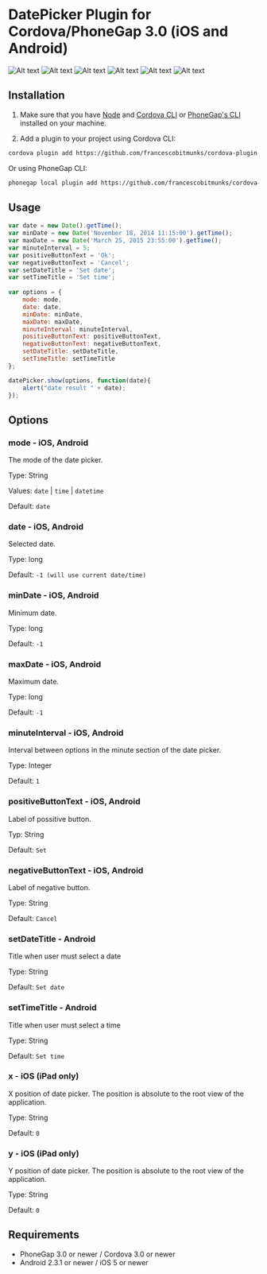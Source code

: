 # DatePicker Plugin for Cordova/PhoneGap 3.0 (iOS and Android)


![Alt text](/screenshots/iOS/date.PNG?raw=true "date - iOS")
![Alt text](/screenshots/Android/date.png?raw=true "date - Android")
![Alt text](/screenshots/iOS/time.PNG?raw=true "time - iOS")
![Alt text](/screenshots/Android/time.png?raw=true "time - Android")
![Alt text](/screenshots/iOS/datetime.PNG?raw=true "datetime - iOS")
![Alt text](/screenshots/iOS/result.PNG?raw=true "result - iOS")

## Installation

1) Make sure that you have [Node](http://nodejs.org/) and [Cordova CLI](https://github.com/apache/cordova-cli) or [PhoneGap's CLI](https://github.com/mwbrooks/phonegap-cli) installed on your machine.

2) Add a plugin to your project using Cordova CLI:

```bash
cordova plugin add https://github.com/francescobitmunks/cordova-plugin-datepicker/
```
Or using PhoneGap CLI:

```bash
phonegap local plugin add https://github.com/francescobitmunks/cordova-plugin-datepicker/
```

## Usage

```js
var date = new Date().getTime();
var minDate = new Date('November 18, 2014 11:15:00').getTime();
var maxDate = new Date('March 25, 2015 23:55:00').getTime();
var minuteInterval = 5;
var positiveButtonText = 'Ok';
var negativeButtonText = 'Cancel';
var setDateTitle = 'Set date';
var setTimeTitle = 'Set time';
            
var options = {
	mode: mode,
    date: date,
    minDate: minDate,
    maxDate: maxDate,
    minuteInterval: minuteInterval,
    positiveButtonText: positiveButtonText,
    negativeButtonText: negativeButtonText,
    setDateTitle: setDateTitle,
    setTimeTitle: setTimeTitle
};

datePicker.show(options, function(date){
	alert("date result " + date);  
});
```

## Options

### mode - iOS, Android
The mode of the date picker.

Type: String

Values: `date` | `time` | `datetime`

Default: `date`

### date - iOS, Android
Selected date.

Type: long

Default: `-1 (will use current date/time)`

### minDate - iOS, Android
Minimum date.

Type: long

Default: `-1`

### maxDate - iOS, Android
Maximum date.

Type: long

Default: `-1` 

### minuteInterval - iOS, Android
Interval between options in the minute section of the date picker.

Type: Integer

Default: `1`

### positiveButtonText - iOS, Android
Label of possitive button.

Typ: String

Default: `Set`

### negativeButtonText - iOS, Android
Label of negative button.

Type: String

Default: `Cancel`

### setDateTitle - Android
Title when user must select a date

Type: String

Default: `Set date`

### setTimeTitle - Android
Title when user must select a time

Type: String

Default: `Set time`

### x - iOS (iPad only)
X position of date picker. The position is absolute to the root view of the application.

Type: String

Default: `0`

### y - iOS (iPad only)
Y position of date picker. The position is absolute to the root view of the application.

Type: String

Default: `0`

## Requirements
- PhoneGap 3.0 or newer / Cordova 3.0 or newer
- Android 2.3.1 or newer / iOS 5 or newer
